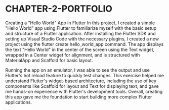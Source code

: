 # CHAPTER-2-PORTFOLIO

Creating a "Hello World" App in Flutter
In this project, I created a simple "Hello World" app using Flutter to familiarize myself with the basic setup and structure of a Flutter application. After installing the Flutter SDK and setting up Visual Studio Code with the necessary plugins, I created a new project using the flutter create hello_world_app command. The app displays the text "Hello World" in the center of the screen using the Text widget, wrapped in a Center widget for alignment, and is structured with MaterialApp and Scaffold for basic layout.

Running the app on an emulator, I was able to see the output and use Flutter's hot reload feature to quickly test changes. This exercise helped me understand Flutter's widget-based architecture, including the use of key components like Scaffold for layout and Text for displaying text, and gave me hands-on experience with Flutter's development tools. Overall, creating this app gave me the foundation to start building more complex Flutter applications.
